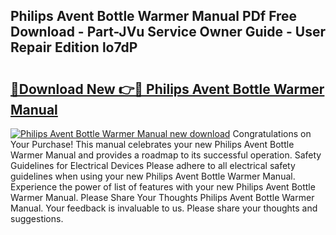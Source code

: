 ## Philips Avent Bottle Warmer Manual PDf Free Download - Part-JVu Service Owner Guide - User Repair Edition lo7dP

# <h2><a href="http://bc13356.oget.top/?id=Philips+Avent+Bottle+Warmer+Manual">🔗Download New 👉🔴 Philips Avent Bottle Warmer Manual</a></h2>

[![Philips Avent Bottle Warmer Manual new download](https://i.imgur.com/5g1atiW.png)](http://bc13356.oget.top/?id=Philips+Avent+Bottle+Warmer+Manual)
Congratulations on Your Purchase! This manual celebrates your new Philips Avent Bottle Warmer Manual and provides a roadmap to its successful operation. Safety Guidelines for Electrical Devices Please adhere to all electrical safety guidelines when using your new Philips Avent Bottle Warmer Manual. Experience the power of list of features with your new Philips Avent Bottle Warmer Manual. Please Share Your Thoughts Philips Avent Bottle Warmer Manual. Your feedback is invaluable to us. Please share your thoughts and suggestions.
